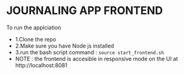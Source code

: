 # JOURNALING APP FRONTEND
 
To run the applciation
- 1.Clone the repo 
- 2.Make sure you have Node js installed
- 3.run the bash script command : `source start_frontend.sh`
- NOTE : the frontend is accesible in responsive mode on the UI at http://localhost:8081

